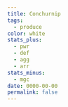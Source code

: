 ```yaml
---
title: Conchurnip
tags:
  - produce
color: white
stats_plus:
  - pwr
  - def
  - agg
  - arr
stats_minus:
  - mgc
date: 0000-00-00
permalink: false
---
```

